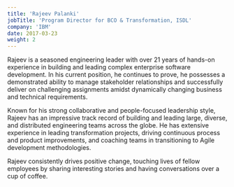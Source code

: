 ```yaml
---
title: 'Rajeev Palanki'
jobTitle: 'Program Director for BCO & Transformation, ISDL'
company: 'IBM'
date: 2017-03-23
weight: 2
---
```


Rajeev is a seasoned engineering leader with over 21 years of hands-on experience in building and leading complex enterprise software development. In his current position, he continues to prove, he possesses a demonstrated ability to manage stakeholder relationships and successfully deliver on challenging assignments amidst dynamically changing business and technical requirements.

Known for his strong collaborative and people-focused leadership style, Rajeev has an impressive track record of building and leading large, diverse, and distributed engineering teams across the globe. He has extensive experience in leading transformation projects, driving continuous process and product improvements, and coaching teams in transitioning to Agile development methodologies.

Rajeev consistently drives positive change, touching lives of fellow employees by sharing interesting stories and having conversations over a cup of coffee. 
